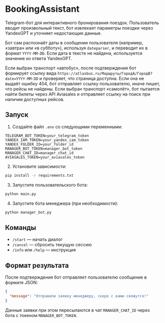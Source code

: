 # BookingAssistant

Telegram-бот для интерактивного бронирования поездок. Пользователь вводит произвольный текст, бот извлекает параметры поездки через YandexGPT и уточняет недостающие данные.

Бот сам распознаёт даты в сообщении пользователя (например, «завтра» или «в субботу»), используя `dateparser`, и переводит их в формат `YYYY-MM-DD`. Если дата в тексте не найдена, используется значение из ответа YandexGPT.

Если выбран транспорт «автобус», после подтверждения бот формирует ссылку вида `https://atlasbus.ru/Маршруты/ГородA/ГородB?date=YYYY-MM-DD` и проверяет, что страница доступна. Если она не выдаёт ошибку 404, бот отправляет ссылку пользователю, иначе пишет, что рейсы не найдены.
Если выбран транспорт «самолёт», бот пытается найти билеты через API Aviasales и отправляет ссылку на поиск при наличии доступных рейсов.

## Запуск

1. Создайте файл `.env` со следующими переменными:

```
TELEGRAM_BOT_TOKEN=your_telegram_token
YANDEX_IAM_TOKEN=your_yandex_iam_token
YANDEX_FOLDER_ID=your_folder_id
MANAGER_BOT_TOKEN=manager_bot_token
MANAGER_CHAT_ID=manager_chat_id
AVIASALES_TOKEN=your_aviasales_token
```

2. Установите зависимости:

```bash
pip install -r requirements.txt
```

3. Запустите пользовательского бота:

```bash
python main.py
```

4. Запустите бота менеджера (при необходимости):
```bash
python manager_bot.py
```

## Команды

- `/start` — начать диалог
- `/cancel` — сбросить текущую сессию
- `/info` или `/help` — инструкция

## Формат результата

После подтверждения бот отправляет пользователю сообщение в формате JSON:
```json
{
  "message": "Отправили заявку менеджеру, скоро с вами свяжутся!"
}
```
Данные заявки при этом пересылаются в чат `MANAGER_CHAT_ID` через бота с токеном `MANAGER_BOT_TOKEN`.
